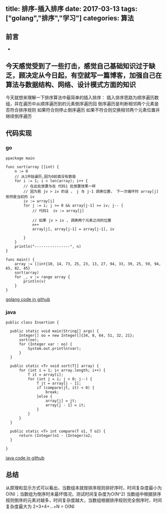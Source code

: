 title: 排序-插入排序
date: 2017-03-13
tags: ["golang","排序","学习"]
categories:
  算法
---

## 前言 ##
  -
  今天感觉受到了一些打击，感觉自己基础知识过于缺乏，顾决定从今日起，有空就写一篇博客，加强自己在算法与数据结构、网络、设计模式方面的知识
  -
  今天就想来理解一下排序算法中最简单的插入排序：
  插入排序思路为顺序遍历数组，并在遍历中从顺序遍历到的元素倒序遍历回
  倒序遍历是判断相邻两个元素是否符合排序规则
  如果符合则停止倒序遍历
  如果不符合则交换相邻两个元素位置并继续倒序遍历
## 代码实现 ##
   ### go ####
```
ppackage main

func sort(array []int) {
	n := 0
	// 从1开始遍历,因为0前面没有数值
	for i := 1; i < len(array); i++ {
		// 在此处放置与在 代码1 处放置效果一样
		// 因为若 jv > iv 的话 ， j 与 j-1 调换位置， 下一次循环时 array[j] 依然是当初的 iv
		iv := array[i]
		for j := i; j >= 0 && array[j-1] >= iv; j-- {
			// 代码1  iv := array[j]

			// 如果 jv > iv , 调换两个元素之间的位置
			n++
			array[j], array[j-1] = array[j-1], iv

		}
	}
	println("----------------", n)
}

func main() {
	array := []int{10, 14, 73, 25, 23, 13, 27, 94, 33, 39, 25, 59, 94, 65, 82, 45}
	sort(array)
	for _, v := range array {
		println(v)
	}
}

```
[golang code in github](https://github.com/fudali113/learn-basic/blob/master/sort/insertion/insertion.go)

  ### java ###
  ```
public class Insertion {

    public static void main(String[] args) {
        Integer[] oo = new Integer[]{34, 8, 64, 51, 32, 21};
	    sort(oo);
        for (Integer var : oo) {
            System.out.println(var);
        }
    }

    public static <T> void sort(T[] array) {
        for (int i = 1; i< array.length; i++) {
            T it = array[i];
            for (int j = i; j > 0; j--) {
                T jt = array[j - 1];
                if (compare(jt, it) < 0) {
                    break;
                }else {
                    array[j] = jt;
                    array[j - 1] = it;
                }
            }
        }
    }

    public static <T> int compare(T o1, T o2) {
        return (Integer)o1 - (Integer)o2;
    }

}
  ```
[java code in github](https://github.com/fudali113/learn-basic/blob/master/sort/insertion/Insertion.java)



## 总结 ##
从原理和显示方式可以看出，当数组本就按排序规则排好序时，时间复杂度最小为 O(N)；当数组为倒序时未最坏情况，测试时间复杂度为O(N^2)
当数组中根据排序规则倒序的元素对越多，时间复杂度越大，当数组根据排序规则完全倒序时，时间复杂度最大为 2+3+4+...+N = O(N)
